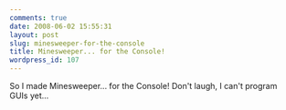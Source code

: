 ```yaml
---
comments: true
date: 2008-06-02 15:55:31
layout: post
slug: minesweeper-for-the-console
title: Minesweeper... for the Console!
wordpress_id: 107
---
```


So I made Minesweeper... for the Console! Don't laugh, I can't program GUIs yet...

